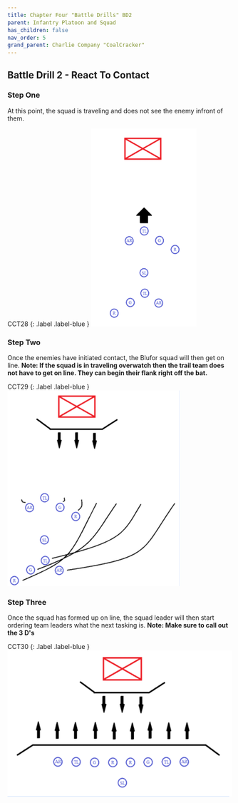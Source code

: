 ```yaml
---
title: Chapter Four "Battle Drills" BD2
parent: Infantry Platoon and Squad
has_children: false
nav_order: 5
grand_parent: Charlie Company "CoalCracker"
---
```

## Battle Drill 2 - React To Contact

### Step One
At this point, the squad is traveling and does not see the enemy infront of them.

CCT28
{: .label .label-blue }
![CCT28](https://github.com/Baconbits111/28thDocs/blob/main/images/CCT28.png?raw=true)

### Step Two
Once the enemies have initiated contact, the Blufor squad will then get on line. **Note: If the squad is in traveling overwatch then the trail team does not have to get on line. They can begin their flank right off the bat.**

CCT29
{: .label .label-blue }
![CCT29](https://github.com/Baconbits111/28thDocs/blob/main/images/CCT29.png?raw=true)

### Step Three
Once the squad has formed up on line, the squad leader will then start ordering team leaders what the next tasking is. **Note: Make sure to call out the 3 D's**

CCT30
{: .label .label-blue }
![CCT30](https://github.com/Baconbits111/28thDocs/blob/main/images/CCT30.png?raw=true)